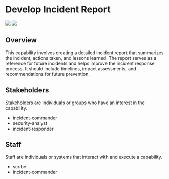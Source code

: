 # Develop Incident Report
![](https://img.shields.io/badge/Phase-Lessons%20learned_%28P0006%29-blue)&nbsp;![](https://img.shields.io/badge/Category-General-blue)
## Overview
This capability involves creating a detailed incident report that summarizes the incident, actions taken, and lessons learned. The report serves as a reference for future incidents and helps improve the incident response process. It should include timelines, impact assessments, and recommendations for future prevention.

## Stakeholders
Stakeholders are individuals or groups who have an interest in the capability.

- incident-commander
- security-analyst
- incident-responder

## Staff
Staff are individuals or systems that interact with and execute a capability.

- scribe
- incident-commander